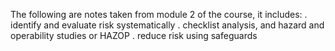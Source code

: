 The following are notes taken from module 2 of the course, it includes:
. identify and evaluate risk systematically
. checklist analysis, and hazard and operability studies or HAZOP
. reduce risk using safeguards
